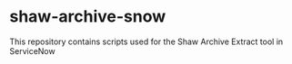 # shaw-archive-snow
This repository contains scripts used for the Shaw Archive Extract tool in ServiceNow
